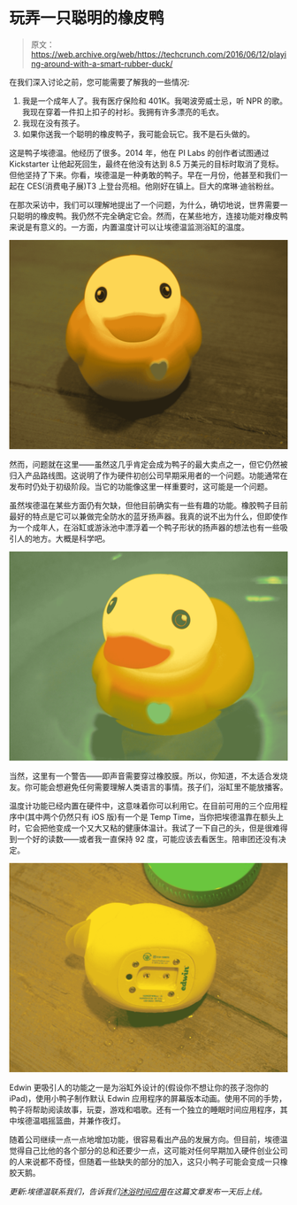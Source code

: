 # 玩弄一只聪明的橡皮鸭

> 原文：<https://web.archive.org/web/https://techcrunch.com/2016/06/12/playing-around-with-a-smart-rubber-duck/>

在我们深入讨论之前，您可能需要了解我的一些情况:

1.  我是一个成年人了。我有医疗保险和 401K。我喝波旁威士忌，听 NPR 的歌。我现在穿着一件扣上扣子的衬衫。我拥有许多漂亮的毛衣。
2.  我现在没有孩子。
3.  如果你送我一个聪明的橡皮鸭子，我可能会玩它。我不是石头做的。

这是鸭子埃德温。他经历了很多。2014 年，他在 PI Labs 的创作者试图通过 Kickstarter 让他起死回生，最终在他没有达到 8.5 万美元的目标时取消了竞标。但他坚持了下来。你看，埃德温是一种勇敢的鸭子。早在一月份，他甚至和我们一起在 CES(消费电子展)T3 上登台亮相。他刚好在镇上。巨大的席琳·迪翁粉丝。

在那次采访中，我们可以理解地提出了一个问题，为什么，确切地说，世界需要一只聪明的橡皮鸭。我仍然不完全确定它会。然而，在某些地方，连接功能对橡皮鸭来说是有意义的。一方面，内置温度计可以让埃德温监测浴缸的温度。

![Edwin](img/8bbaca1a8fafc179c152b04b1d55a214.png)

然而，问题就在这里——虽然这几乎肯定会成为鸭子的最大卖点之一，但它仍然被归入产品路线图。这说明了作为硬件初创公司早期采用者的一个问题。功能通常在发布时仍处于初级阶段。当它的功能像这里一样重要时，这可能是一个问题。

虽然埃德温在某些方面仍有欠缺，但他目前确实有一些有趣的功能。橡胶鸭子目前最好的特点是它可以兼做完全防水的蓝牙扬声器。我真的说不出为什么，但即使作为一个成年人，在浴缸或游泳池中漂浮着一个鸭子形状的扬声器的想法也有一些吸引人的地方。大概是科学吧。

![OLYMPUS DIGITAL CAMERA](img/9c216456badefc27e7f67e851aa40c82.png)

当然，这里有一个警告——即声音需要穿过橡胶膜。所以，你知道，不太适合发烧友。你可能会想避免任何需要理解人类语言的事情。孩子们，浴缸里不能放播客。

温度计功能已经内置在硬件中，这意味着你可以利用它。在目前可用的三个应用程序中(其中两个仍然只有 iOS 版)有一个是 Temp Time，当你把埃德温靠在额头上时，它会把他变成一个又大又粘的健康体温计。我试了一下自己的头，但是很难得到一个好的读数——或者我一直保持 92 度，可能应该去看医生。陪审团还没有决定。

![Edwin](img/3d07b043a146f72f9b2c7a1468c08eb0.png)

Edwin 更吸引人的功能之一是为浴缸外设计的(假设你不想让你的孩子泡你的 iPad)，使用小鸭子制作默认 Edwin 应用程序的屏幕版本动画。使用不同的手势，鸭子将帮助阅读故事，玩耍，游戏和唱歌。还有一个独立的睡眠时间应用程序，其中埃德温唱摇篮曲，并兼作夜灯。

随着公司继续一点一点地增加功能，很容易看出产品的发展方向。但目前，埃德温觉得自己比他的各个部分的总和还要少一点，这可能对任何早期加入硬件创业公司的人来说都不奇怪，但随着一些缺失的部分的加入，这只小鸭子可能会变成一只橡胶天鹅。

*更新:埃德温联系我们，告诉我们[沐浴时间应用](https://web.archive.org/web/20221007132353/http://apple.co/1XSPfQi)在这篇文章发布一天后上线。*